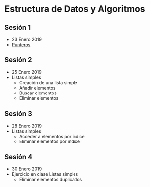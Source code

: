 # Estructura de Datos y Algoritmos

## Sesión 1 
 - 23 Enero 2019
 - [Punteros](https://codebin.cc/2018/11/11/leccion-14-punteros/)
 
## Sesión 2
 - 25 Enero 2019
 - Listas simples
   - Creación de una lista simple
   - Añadir elementos
   - Buscar elementos
   - Eliminar elementos
   

## Sesión 3
 - 28 Enero 2019
 - Listas simples
   - Acceder a elementos por índice
   - Eliminar elementos por índice

## Sesión 4
 - 30 Enero 2019
 - Ejercicio en clase Listas simples
   - Eliminar elementos duplicados
